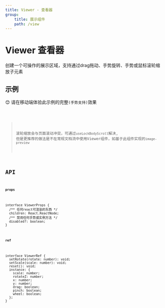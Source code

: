 ```yaml
---
title: Viewer - 查看器
group:
    title: 展示组件
    path: /view
---
```


# Viewer 查看器

创建一个可操作的展示区域，支持通过drag拖动、手势旋转、手势或鼠标滚轮缩放子元素

## 示例
😊 请在移动端体验此示例的完整`(手势支持)`效果

<code src="./demo.tsx" />

> 滚轮缩放会与页面滚动冲突，可通过`useLockBodyScroll`<!-- TODO: 添加链接 -->解决, 但是更推荐的做法是不在常规文档流中使用Viewer组件，如基于此组件实现的`image-preview`

## API
**`props`**
```tsx | pure
interface ViewerProps {
  /** 任何react可渲染的东西 */
  children: React.ReactNode;
  /** 禁用任何手势或实例方法 */
  disabled?: boolean;
}
```

**`ref`**
```tsx | pure
interface ViewerRef {
  setRotate(rotate: number): void;
  setScale(scale: number): void;
  reset(): void;
  instance: {
    scale: number;
    rotateZ: number;
    x: number;
    y: number;
    drag: boolean;
    pinch: boolean;
    wheel: boolean;
  };
}
```











